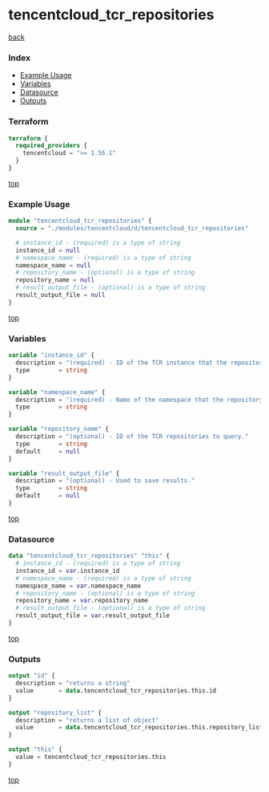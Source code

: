 # tencentcloud_tcr_repositories

[back](../tencentcloud.md)

### Index

- [Example Usage](#example-usage)
- [Variables](#variables)
- [Datasource](#datasource)
- [Outputs](#outputs)

### Terraform

```terraform
terraform {
  required_providers {
    tencentcloud = ">= 1.56.1"
  }
}
```

[top](#index)

### Example Usage

```terraform
module "tencentcloud_tcr_repositories" {
  source = "./modules/tencentcloud/d/tencentcloud_tcr_repositories"

  # instance_id - (required) is a type of string
  instance_id = null
  # namespace_name - (required) is a type of string
  namespace_name = null
  # repository_name - (optional) is a type of string
  repository_name = null
  # result_output_file - (optional) is a type of string
  result_output_file = null
}
```

[top](#index)

### Variables

```terraform
variable "instance_id" {
  description = "(required) - ID of the TCR instance that the repository belongs to."
  type        = string
}

variable "namespace_name" {
  description = "(required) - Name of the namespace that the repository belongs to."
  type        = string
}

variable "repository_name" {
  description = "(optional) - ID of the TCR repositories to query."
  type        = string
  default     = null
}

variable "result_output_file" {
  description = "(optional) - Used to save results."
  type        = string
  default     = null
}
```

[top](#index)

### Datasource

```terraform
data "tencentcloud_tcr_repositories" "this" {
  # instance_id - (required) is a type of string
  instance_id = var.instance_id
  # namespace_name - (required) is a type of string
  namespace_name = var.namespace_name
  # repository_name - (optional) is a type of string
  repository_name = var.repository_name
  # result_output_file - (optional) is a type of string
  result_output_file = var.result_output_file
}
```

[top](#index)

### Outputs

```terraform
output "id" {
  description = "returns a string"
  value       = data.tencentcloud_tcr_repositories.this.id
}

output "repository_list" {
  description = "returns a list of object"
  value       = data.tencentcloud_tcr_repositories.this.repository_list
}

output "this" {
  value = tencentcloud_tcr_repositories.this
}
```

[top](#index)
